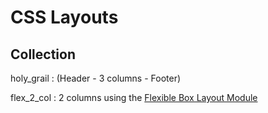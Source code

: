 # CSS Layouts

## Collection

holy_grail
: (Header - 3 columns - Footer)

flex_2_col
: 2 columns using the 
[Flexible Box Layout Module](http://www.w3.org/TR/css3-flexbox/)